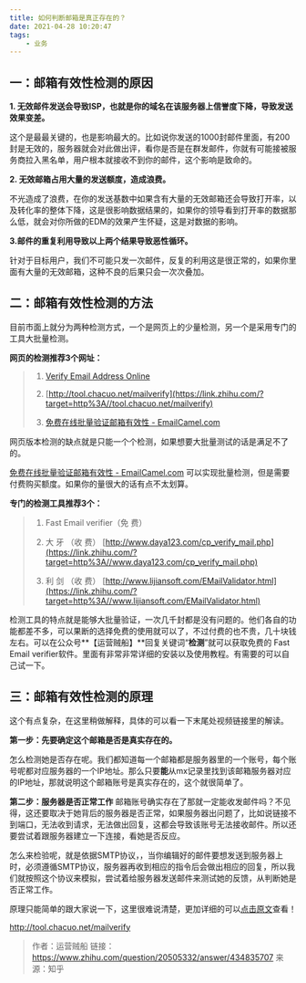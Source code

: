 ```yaml
---
title: 如何判断邮箱是真正存在的？
date: 2021-04-28 10:20:47
tags:	
	- 业务
---
```




## **一：邮箱有效性检测的原因**

**1. 无效邮件发送会导致ISP，也就是你的域名在该服务器上信誉度下降，导致发送效果变差。**

这个是最最关键的，也是影响最大的。比如说你发送的1000封邮件里面，有200封是无效的，服务器就会对此做出评，看你是否是在群发邮件，你就有可能接被服务商拉入黑名单，用户根本就接收不到你的邮件，这个影响是致命的。

**2. 无效邮箱占用大量的发送额度，造成浪费。**

不光造成了浪费，在你的发送基数中如果含有大量的无效邮箱还会导致打开率，以及转化率的整体下降，这是很影响数据结果的，如果你的领导看到打开率的数据那么低，就会对你所做的EDM的效果产生怀疑，这是对数据的影响。

**3.邮件的重复利用导致以上两个结果导致恶性循环。**

针对于目标用户，我们不可能只发一次邮件，反复的利用这是很正常的，如果你里面有大量的无效邮箱，这种不良的后果只会一次次叠加。

##  **二：邮箱有效性检测的方法**

目前市面上就分为两种检测方式，一个是网页上的少量检测，另一个是采用专门的工具大批量检测。

**网页的检测推荐3个网址：**

> 1. [Verify Email Address Online](https://link.zhihu.com/?target=https%3A//verify-email.org/)
>
> 2. [http://tool.chacuo.net/mailverify](https://link.zhihu.com/?target=http%3A//tool.chacuo.net/mailverify)
>
> 3. [免费在线批量验证邮箱有效性 - EmailCamel.com](https://link.zhihu.com/?target=http%3A//www.emailcamel.com/)

网页版本检测的缺点就是只能一个个检测，如果想要大批量测试的话是满足不了的。

[免费在线批量验证邮箱有效性 - EmailCamel.com](https://link.zhihu.com/?target=http%3A//www.emailcamel.com/)   可以实现批量检测，但是需要付费购买额度。如果你的量很大的话有点不太划算。



**专门的检测工具推荐3个：**

> 1. Fast  Email  verifier（免  费）
>
> 2. 大       牙  （收  费）        [http://www.daya123.com/cp_verify_mail.php](https://link.zhihu.com/?target=http%3A//www.daya123.com/cp_verify_mail.php)
>
> 3. 利       剑 （收  费）        [http://www.lijiansoft.com/EMailValidator.html](https://link.zhihu.com/?target=http%3A//www.lijiansoft.com/EMailValidator.html)

检测工具的特点就是能够大批量验证，一次几千封都是没有问题的。他们各自的功能都差不多，可以果断的选择免费的使用就可以了，不过付费的也不贵，几十块钱左右。可以在公众号**【运营贼船】**回复关键词“**检测**”就可以获取免费的 Fast  Email  verifier软件。里面有非常非常详细的安装以及使用教程。有需要的可以自己试一下。



## **三：邮箱有效性检测的原理**

这个有点复杂，在这里稍做解释，具体的可以看一下末尾处视频链接里的解读。

**第一步：先要确定这个邮箱是否是真实存在的。**

怎么检测她是否存在呢。我们都知道每一个邮箱都是服务器里的一个账号，每个账号呢都对应服务器的一个IP地址。那么只要**能**从mx记录里找到该邮箱服务器对应的IP地址，那就说明这个邮箱账号是真实存在的，这个就很简单了。

**第二步：服务器是否正常工作**
邮箱账号确实存在了那就一定能收发邮件吗？不见得，这还要取决于她背后的服务器是否正常，如果服务器出问题了，比如说链接不到端口，无法收到请求，无法做出回复，这都会导致该账号无法接收邮件。所以还要尝试着跟服务器建立一下连接，看她是否反应。

怎么来检验呢，就是依据SMTP协议，，当你编辑好的邮件要想发送到服务器上时，必须遵循SMTP协议，服务器再收到相应的指令后会做出相应的回复，所以我们就按照这个协议来模拟，尝试着给服务器发送邮件来测试她的反馈，从判断她是否正常工作。

原理只能简单的跟大家说一下，这里很难说清楚，更加详细的可以[点击原文](https://www.zhihu.com/question/20505332/answer/434835707)查看！



http://tool.chacuo.net/mailverify



> 作者：运营贼船
> 链接：https://www.zhihu.com/question/20505332/answer/434835707
> 来源：知乎
